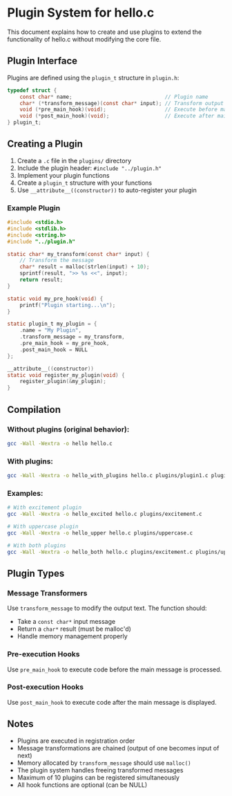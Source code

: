 # Plugin System for hello.c

This document explains how to create and use plugins to extend the functionality of hello.c without modifying the core file.

## Plugin Interface

Plugins are defined using the `plugin_t` structure in `plugin.h`:

```c
typedef struct {
    const char* name;                              // Plugin name
    char* (*transform_message)(const char* input); // Transform output message
    void (*pre_main_hook)(void);                   // Execute before main logic
    void (*post_main_hook)(void);                  // Execute after main logic
} plugin_t;
```

## Creating a Plugin

1. Create a `.c` file in the `plugins/` directory
2. Include the plugin header: `#include "../plugin.h"`
3. Implement your plugin functions
4. Create a `plugin_t` structure with your functions
5. Use `__attribute__((constructor))` to auto-register your plugin

### Example Plugin

```c
#include <stdio.h>
#include <stdlib.h>
#include <string.h>
#include "../plugin.h"

static char* my_transform(const char* input) {
    // Transform the message
    char* result = malloc(strlen(input) + 10);
    sprintf(result, ">> %s <<", input);
    return result;
}

static void my_pre_hook(void) {
    printf("Plugin starting...\n");
}

static plugin_t my_plugin = {
    .name = "My Plugin",
    .transform_message = my_transform,
    .pre_main_hook = my_pre_hook,
    .post_main_hook = NULL
};

__attribute__((constructor))
static void register_my_plugin(void) {
    register_plugin(&my_plugin);
}
```

## Compilation

### Without plugins (original behavior):
```bash
gcc -Wall -Wextra -o hello hello.c
```

### With plugins:
```bash
gcc -Wall -Wextra -o hello_with_plugins hello.c plugins/plugin1.c plugins/plugin2.c
```

### Examples:
```bash
# With excitement plugin
gcc -Wall -Wextra -o hello_excited hello.c plugins/excitement.c

# With uppercase plugin  
gcc -Wall -Wextra -o hello_upper hello.c plugins/uppercase.c

# With both plugins
gcc -Wall -Wextra -o hello_both hello.c plugins/excitement.c plugins/uppercase.c
```

## Plugin Types

### Message Transformers
Use `transform_message` to modify the output text. The function should:
- Take a `const char*` input message
- Return a `char*` result (must be malloc'd)
- Handle memory management properly

### Pre-execution Hooks
Use `pre_main_hook` to execute code before the main message is processed.

### Post-execution Hooks  
Use `post_main_hook` to execute code after the main message is displayed.

## Notes

- Plugins are executed in registration order
- Message transformations are chained (output of one becomes input of next)
- Memory allocated by `transform_message` should use `malloc()` 
- The plugin system handles freeing transformed messages
- Maximum of 10 plugins can be registered simultaneously
- All hook functions are optional (can be NULL)